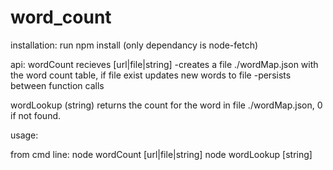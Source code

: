 # word_count

installation:
run npm install (only dependancy is node-fetch)

api:
wordCount recieves [url|file|string]
-creates a file ./wordMap.json with the word count table, if file exist updates new words to file 
-persists between function calls

wordLookup (string)
 returns the count for the word in file ./wordMap.json, 0 if not found. 

usage: 

from cmd line: 
node wordCount [url|file|string]
node wordLookup [string]

